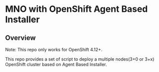 # MNO with OpenShift Agent Based Installer

## Overview

Note: This repo only works for OpenShift 4.12+. 

This repo provides a set of script to deploy a multiple nodes(3+0 or 3+x) OpenShift cluster based on Agent Based Installer. 